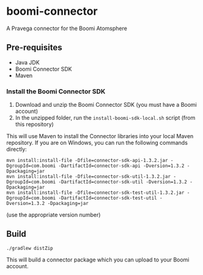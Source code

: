 # boomi-connector
A Pravega connector for the Boomi Atomsphere

## Pre-requisites
* Java JDK
* Boomi Connector SDK
* Maven

### Install the Boomi Connector SDK
1. Download and unzip the Boomi Connector SDK (you must have a Boomi account)
1. In the unzipped folder, run the `install-boomi-sdk-local.sh` script (from this repository)

This will use Maven to install the Connector libraries into your local Maven repository.  If you are on Windows, you can run the following commands directly:  
```
mvn install:install-file -Dfile=connector-sdk-api-1.3.2.jar -DgroupId=com.boomi -DartifactId=connector-sdk-api -Dversion=1.3.2 -Dpackaging=jar
mvn install:install-file -Dfile=connector-sdk-util-1.3.2.jar -DgroupId=com.boomi -DartifactId=connector-sdk-util -Dversion=1.3.2 -Dpackaging=jar
mvn install:install-file -Dfile=connector-sdk-test-util-1.3.2.jar -DgroupId=com.boomi -DartifactId=connector-sdk-test-util -Dversion=1.3.2 -Dpackaging=jar
```
(use the appropriate version number)

## Build
```
./gradlew distZip
```
This will build a connector package which you can upload to your Boomi account.
